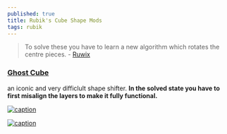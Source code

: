 ```yaml
---
published: true
title: Rubik's Cube Shape Mods
tags: rubik
---
```

> To solve these you have to learn a new algorithm which rotates the centre pieces.  - [Ruwix](https://ruwix.com/twisty-puzzles/3x3x3-rubiks-cube-shape-mods-variations/)

### [Ghost Cube](https://ruwix.com/twisty-puzzles/3x3x3-rubiks-cube-shape-mods-variations/ghost-cube/)

 an iconic and very difficlult shape shifter.
**In the solved state you have to first misalign the layers to make it fully functional.**

[![caption](https://external-content.duckduckgo.com/iu/?u=https%3A%2F%2Fi.pinimg.com%2F736x%2F7e%2Fa0%2Ff9%2F7ea0f968a96bd5c9145123a3fdd35f66--white-bodies-twisty.jpg&f=1&nofb=1&ipt=a85a6ffac031dc2f89fcfe4b7b81c71005939b907537001b4ec2f4efb8c9b0d0&ipo=images)](https://ruwix.com/twisty-puzzles/3x3x3-rubiks-cube-shape-mods-variations/ghost-cube/)

[![caption](https://ruwix.com/pics/puzzles/ghost-cube/solved-ghost-cube-mefferts.jpg)](https://ruwix.com/twisty-puzzles/3x3x3-rubiks-cube-shape-mods-variations/ghost-cube/)